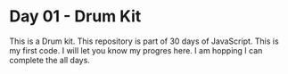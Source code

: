 # Day 01 - Drum Kit

This is a Drum kit. This repository is part of 30 days of JavaScript. This is my first code.
I will let you know my progres here. I am hopping I can complete the all days.
